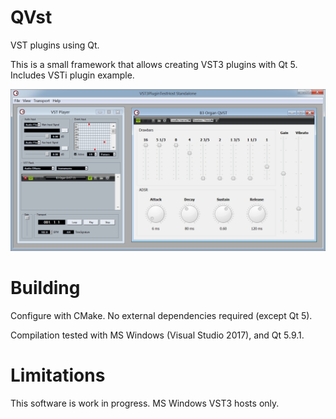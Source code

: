 # QVst

VST plugins using Qt.

This is a small framework that allows creating VST3 plugins with Qt 5.
Includes VSTi plugin example.

![Screenshot 1](https://raw.githubusercontent.com/Archie3d/QVst/master/screenshots/vst3_host.png)

# Building
Configure with CMake. No external dependencies required (except Qt 5).

Compilation tested with MS Windows (Visual Studio 2017), and Qt 5.9.1.

# Limitations
This software is work in progress. MS Windows VST3 hosts only.